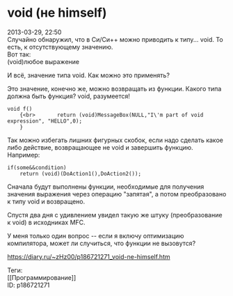 void (не himself)
==================

   
 2013-03-29, 22:50   
  Случайно обнаружил, что в Си/Си++ можно приводить к типу... void. То есть, к отсутствующему значению.   
 Вот так:   
 (void)любое выражение   
   
 И всё, значение типа void. Как можно это применять?   
   
 Это значение, конечно же, можно возвращать из функции. Какого типа должна быть функция? void, разумеется!   
   
 
```
void f()  
	{<br>		return (void)MessageBox(NULL,"I\'m part of void expression", "HELLO",0);  
	}
```
   
   
 Так можно избегать лишних фигурных скобок, если надо сделать какое либо действие, возвращающее не void и завершить функцию. Например:   
 
```
if(some&&condition)  
	return (void)(DoAction1(),DoAction2());
```
   
   
 Сначала будут выполнены функции, необходимые для получения значения выражения через операцию "запятая", а потом преобразовано к типу void и возвращено.   
   
 Спустя два дня с удивлением увидел такую же штуку (преобразование к void) в исходниках MFC.   
   
 У меня только один вопрос -- если я включу оптимизацию компилятора, может ли случиться, что функции не вызовутся?   
    
 <https://diary.ru/~zHz00/p186721271_void-ne-himself.htm>   
   
 Теги:   
 [[Программирование]]   
 ID: p186721271